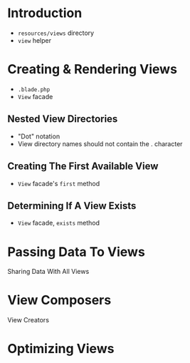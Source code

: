 # Introduction
- `resources/views` directory
- `view` helper

# Creating & Rendering Views
- `.blade.php`
- `View` facade

## Nested View Directories
- "Dot" notation
- View directory names should not contain the . character

## Creating The First Available View
- `View` facade's `first` method

## Determining If A View Exists
- `View` facade, `exists` method

# Passing Data To Views
Sharing Data With All Views
# View Composers
View Creators
# Optimizing Views